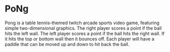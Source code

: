 # PoNg
Pong is a table tennis-themed twitch arcade sports video game, featuring simple two-dimensional graphics.  The right player scores a point if the ball hits the left wall.  The left player scores a point if the ball hits the right wall.  If it hits the top or bottom wall then it bounces off. Each player will have a paddle that can be moved up and down to hit back the ball.
